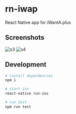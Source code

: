 # rn-iwap

React Native app for iWantA.plus

## Screenshots

![s3](https://raw.githubusercontent.com/i-want-a-plus/rn-iwap/master/screenshots/3.png)
![s4](https://raw.githubusercontent.com/i-want-a-plus/rn-iwap/master/screenshots/4.png)

## Development

```bash
# install dependencies
npm i

# start ios
react-native run-ios

# run test
npm run test
```